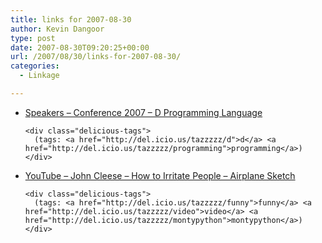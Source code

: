 ```yaml
---
title: links for 2007-08-30
author: Kevin Dangoor
type: post
date: 2007-08-30T09:20:25+00:00
url: /2007/08/30/links-for-2007-08-30/
categories:
  - Linkage

---
```

<ul class="delicious">
  <li>
    <div class="delicious-link">
      <a href="http://d.puremagic.com/conference2007/speakers.html">Speakers &#8211; Conference 2007 &#8211; D Programming Language</a>
    </div>
    
    <div class="delicious-tags">
      (tags: <a href="http://del.icio.us/tazzzzz/d">d</a> <a href="http://del.icio.us/tazzzzz/programming">programming</a>)
    </div>
  </li>
  
  <li>
    <div class="delicious-link">
      <a href="http://www.youtube.com/watch?v=xJSey8HRUhU">YouTube &#8211; John Cleese &#8211; How to Irritate People &#8211; Airplane Sketch</a>
    </div>
    
    <div class="delicious-tags">
      (tags: <a href="http://del.icio.us/tazzzzz/funny">funny</a> <a href="http://del.icio.us/tazzzzz/video">video</a> <a href="http://del.icio.us/tazzzzz/montypython">montypython</a>)
    </div>
  </li>
</ul>